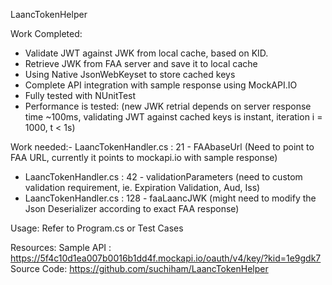 LaancTokenHelper

Work Completed:
- Validate JWT against JWK from local cache, based on KID.
- Retrieve JWK from FAA server and save it to local cache
- Using Native JsonWebKeyset to store cached keys
- Complete API integration with sample response using MockAPI.IO
- Fully tested with NUnitTest
- Performance is tested: (new JWK retrial depends on server response time ~100ms, validating JWT against cached keys is instant, iteration i = 1000, t < 1s)

Work needed:- LaancTokenHandler.cs : 21 - FAAbaseUrl (Need to point to FAA URL, currently it points to mockapi.io with sample response)
- LaancTokenHandler.cs : 42 - validationParameters (need to custom validation requirement, ie. Expiration Validation, Aud, Iss)
- LaancTokenHandler.cs : 128 - faaLaancJWK (might need to modify the Json Deserializer according to exact FAA response)

Usage:
Refer to Program.cs or Test Cases

Resources:
Sample API : https://5f4c10d1ea007b0016b1dd4f.mockapi.io/oauth/v4/key/?kid=1e9gdk7
Source Code: https://github.com/suchiham/LaancTokenHelper


